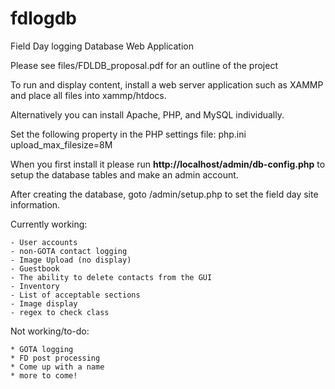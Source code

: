 # fdlogdb
Field Day logging Database Web Application

Please see files/FDLDB_proposal.pdf for an outline of the project

To run and display content, install a web server application such as XAMMP and place all files into xammp/htdocs.

Alternatively you can install Apache, PHP, and MySQL individually.

Set the following property in the PHP settings file: php.ini
upload_max_filesize=8M

When you first install it please run **http://localhost/admin/db-config.php** to setup the database tables and make an admin account.

After creating the database, goto /admin/setup.php to set the field day site information. 

Currently working:

	- User accounts
	- non-GOTA contact logging
	- Image Upload (no display)
	- Guestbook
	- The ability to delete contacts from the GUI
	- Inventory
	- List of acceptable sections
	- Image display
	- regex to check class
	
Not working/to-do:

	* GOTA logging
	* FD post processing
	* Come up with a name
	* more to come!
